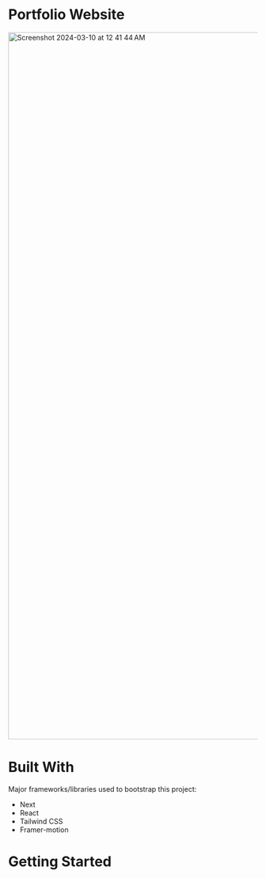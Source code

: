 # Portfolio Website


<img width="1429" alt="Screenshot 2024-03-10 at 12 41 44 AM" src="https://github.com/StefanieLeu/Portfolio-Website/assets/133067224/6e0123f7-9c1b-4804-8a6b-6997abfd4673">


# Built With

Major frameworks/libraries used to bootstrap this project:

<ul>
<li> Next </li>
<li> React </li>
<li> Tailwind CSS </li>
<li> Framer-motion </li>
</ul>


# Getting Started

